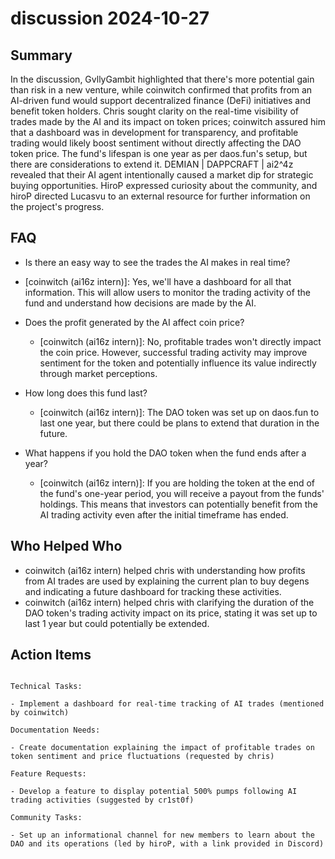 # discussion 2024-10-27

## Summary
 In the discussion, GvllyGambit highlighted that there's more potential gain than risk in a new venture, while coinwitch confirmed that profits from an AI-driven fund would support decentralized finance (DeFi) initiatives and benefit token holders. Chris sought clarity on the real-time visibility of trades made by the AI and its impact on token prices; coinwitch assured him that a dashboard was in development for transparency, and profitable trading would likely boost sentiment without directly affecting the DAO token price. The fund's lifespan is one year as per daos.fun's setup, but there are considerations to extend it. DEMIAN | DAPPCRAFT | ai2^4z revealed that their AI agent intentionally caused a market dip for strategic buying opportunities. HiroP expressed curiosity about the community, and hiroP directed Lucasvu to an external resource for further information on the project's progress.

## FAQ
 - Is there an easy way to see the trades the AI makes in real time?
  - [coinwitch (ai16z intern)]: Yes, we'll have a dashboard for all that information. This will allow users to monitor the trading activity of the fund and understand how decisions are made by the AI.

- Does the profit generated by the AI affect coin price?
  - [coinwitch (ai16z intern)]: No, profitable trades won't directly impact the coin price. However, successful trading activity may improve sentiment for the token and potentially influence its value indirectly through market perceptions.

- How long does this fund last?
  - [coinwitch (ai16z intern)]: The DAO token was set up on daos.fun to last one year, but there could be plans to extend that duration in the future.

- What happens if you hold the DAO token when the fund ends after a year?
  - [coinwitch (ai16z intern)]: If you are holding the token at the end of the fund's one-year period, you will receive a payout from the funds' holdings. This means that investors can potentially benefit from the AI trading activity even after the initial timeframe has ended.

## Who Helped Who
 - coinwitch (ai16z intern) helped chris with understanding how profits from AI trades are used by explaining the current plan to buy degens and indicating a future dashboard for tracking these activities.
- coinwitch (ai16z intern) helped chris with clarifying the duration of the DAO token's trading activity impact on its price, stating it was set up to last 1 year but could potentially be extended.

## Action Items
 ```

Technical Tasks:

- Implement a dashboard for real-time tracking of AI trades (mentioned by coinwitch)

Documentation Needs:

- Create documentation explaining the impact of profitable trades on token sentiment and price fluctuations (requested by chris)

Feature Requests:

- Develop a feature to display potential 500% pumps following AI trading activities (suggested by cr1st0f)

Community Tasks:

- Set up an informational channel for new members to learn about the DAO and its operations (led by hiroP, with a link provided in Discord)

```

